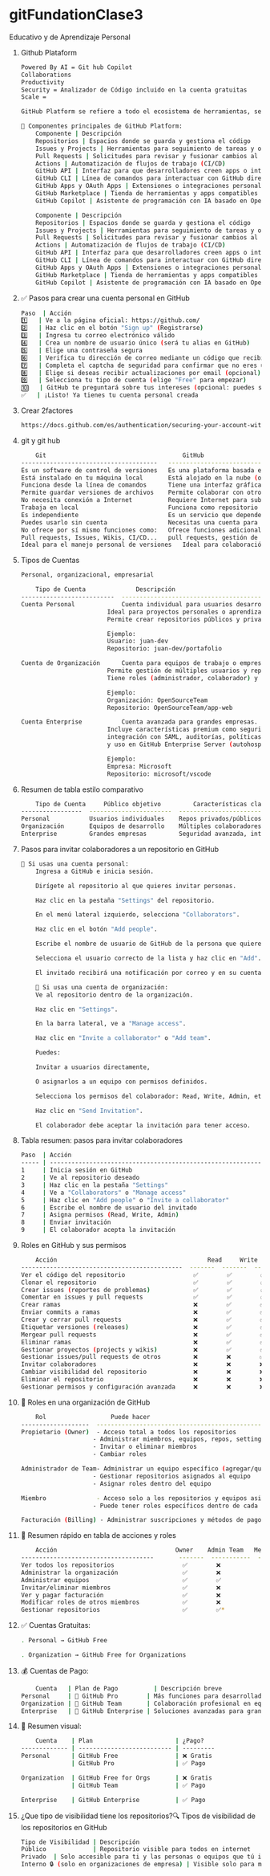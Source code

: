 # gitFundationClase3
Educativo y de Aprendizaje Personal

1. Github Plataform
    ```bash
    Powered By AI = Git hub Copilot
    Collaborations 
    Productivity
    Security = Analizador de Código incluido en la cuenta gratuitas
    Scale = 

    GitHub Platform se refiere a todo el ecosistema de herramientas, servicios y APIs que GitHub ofrece para facilitar la colaboración y el desarrollo de software. No es una cuenta ni un plan específico, sino la plataforma tecnológica completa.

    🔧 Componentes principales de GitHub Platform:
        Componente | Descripción
        Repositorios | Espacios donde se guarda y gestiona el código
        Issues y Projects | Herramientas para seguimiento de tareas y organización de proyectos
        Pull Requests | Solicitudes para revisar y fusionar cambios al código
        Actions | Automatización de flujos de trabajo (CI/CD)
        GitHub API | Interfaz para que desarrolladores creen apps o integren GitHub con otros servicios
        GitHub CLI | Línea de comandos para interactuar con GitHub directamente desde la terminal
        GitHub Apps y OAuth Apps | Extensiones o integraciones personalizadas para mejorar los flujos de trabajo
        GitHub Marketplace | Tienda de herramientas y apps compatibles con GitHub
        GitHub Copilot | Asistente de programación con IA basado en OpenAI

        Componente | Descripción
        Repositorios | Espacios donde se guarda y gestiona el código
        Issues y Projects | Herramientas para seguimiento de tareas y organización de proyectos
        Pull Requests | Solicitudes para revisar y fusionar cambios al código
        Actions | Automatización de flujos de trabajo (CI/CD)
        GitHub API | Interfaz para que desarrolladores creen apps o integren GitHub con otros servicios
        GitHub CLI | Línea de comandos para interactuar con GitHub directamente desde la terminal
        GitHub Apps y OAuth Apps | Extensiones o integraciones personalizadas para mejorar los flujos de trabajo
        GitHub Marketplace | Tienda de herramientas y apps compatibles con GitHub
        GitHub Copilot | Asistente de programación con IA basado en OpenAI
2. ✅ Pasos para crear una cuenta personal en GitHub
    ```bash
    Paso  | Acción
    1️⃣   | Ve a la página oficial: https://github.com/
    2️⃣   | Haz clic en el botón "Sign up" (Registrarse)
    3️⃣   | Ingresa tu correo electrónico válido
    4️⃣   | Crea un nombre de usuario único (será tu alias en GitHub)
    5️⃣   | Elige una contraseña segura
    6️⃣   | Verifica tu dirección de correo mediante un código que recibirás
    7️⃣   | Completa el captcha de seguridad para confirmar que no eres un bot
    8️⃣   | Elige si deseas recibir actualizaciones por email (opcional)
    9️⃣   | Selecciona tu tipo de cuenta (elige "Free" para empezar)
    🔟   | GitHub te preguntará sobre tus intereses (opcional: puedes saltarlo)
    ✅   | ¡Listo! Ya tienes tu cuenta personal creada

3. Crear 2factores
    ```bash
    https://docs.github.com/es/authentication/securing-your-account-with-two-factor-authentication-2fa/configuring-two-factor-authentication

4. git y git hub
    ```bash
        Git                                      GitHub
    --------------------------------------   ----------------------------------------------
    Es un software de control de versiones   Es una plataforma basada en la web
    Está instalado en tu máquina local       Está alojado en la nube (online)
    Funciona desde la línea de comandos      Tiene una interfaz gráfica amigable
    Permite guardar versiones de archivos    Permite colaborar con otros usuarios en proyectos
    No necesita conexión a Internet          Requiere Internet para subir o clonar repositorios
    Trabaja en local                         Funciona como repositorio remoto
    Es independiente                         Es un servicio que depende de Git
    Puedes usarlo sin cuenta                 Necesitas una cuenta para usarlo
    No ofrece por sí mismo funciones como:   Ofrece funciones adicionales como:
    Pull requests, Issues, Wikis, CI/CD...   pull requests, gestión de ramas remotas, GitHub Actions, etc.
    Ideal para el manejo personal de versiones   Ideal para colaboración, comunidad y publicación de proyectos

5. Tipos de Cuentas
    ```bash
    Personal, organizacional, empresarial

        Tipo de Cuenta              Descripción
    --------------------------  ------------------------------------------------------------
    Cuenta Personal             Cuenta individual para usuarios desarrolladores.
                            Ideal para proyectos personales o aprendizaje.
                            Permite crear repositorios públicos y privados.

                            Ejemplo: 
                            Usuario: juan-dev
                            Repositorio: juan-dev/portafolio

    Cuenta de Organización      Cuenta para equipos de trabajo o empresas.
                            Permite gestión de múltiples usuarios y repositorios compartidos.
                            Tiene roles (administrador, colaborador) y control de permisos.

                            Ejemplo: 
                            Organización: OpenSourceTeam
                            Repositorio: OpenSourceTeam/app-web

    Cuenta Enterprise           Cuenta avanzada para grandes empresas.
                            Incluye características premium como seguridad avanzada,
                            integración con SAML, auditorías, políticas, soporte técnico,
                            y uso en GitHub Enterprise Server (autohospedado) o Cloud.

                            Ejemplo:
                            Empresa: Microsoft
                            Repositorio: microsoft/vscode

6. Resumen de tabla estilo comparativo
    ```bash
        Tipo de Cuenta     Público objetivo         Características clave                                 Ejemplo
    -----------------  -----------------------  ----------------------------------------------------  --------------------------
    Personal           Usuarios individuales    Repos privados/públicos, proyectos personales         juan-dev/portafolio
    Organización       Equipos de desarrollo    Múltiples colaboradores, roles y permisos             OpenSourceTeam/app-web
    Enterprise         Grandes empresas         Seguridad avanzada, integración empresarial           microsoft/vscode

7. Pasos para invitar colaboradores a un repositorio en GitHub
    ```bash
    🔹 Si usas una cuenta personal:
        Ingresa a GitHub e inicia sesión.

        Dirígete al repositorio al que quieres invitar personas.

        Haz clic en la pestaña "Settings" del repositorio.

        En el menú lateral izquierdo, selecciona "Collaborators".

        Haz clic en el botón "Add people".

        Escribe el nombre de usuario de GitHub de la persona que quieres invitar.

        Selecciona el usuario correcto de la lista y haz clic en "Add".

        El invitado recibirá una notificación por correo y en su cuenta de GitHub para aceptar la invitación.

        🔸 Si usas una cuenta de organización:
        Ve al repositorio dentro de la organización.

        Haz clic en "Settings".

        En la barra lateral, ve a "Manage access".

        Haz clic en "Invite a collaborator" o "Add team".

        Puedes:

        Invitar a usuarios directamente,

        O asignarlos a un equipo con permisos definidos.

        Selecciona los permisos del colaborador: Read, Write, Admin, etc.

        Haz clic en "Send Invitation".

        El colaborador debe aceptar la invitación para tener acceso.

8.  Tabla resumen: pasos para invitar colaboradores
    ```bash
    Paso  | Acción
    ----- | ----------------------------------------------------------------------------
    1     | Inicia sesión en GitHub
    2     | Ve al repositorio deseado
    3     | Haz clic en la pestaña "Settings"
    4     | Ve a "Collaborators" o "Manage access"
    5     | Haz clic en "Add people" o "Invite a collaborator"
    6     | Escribe el nombre de usuario del invitado
    7     | Asigna permisos (Read, Write, Admin)
    8     | Enviar invitación
    9     | El colaborador acepta la invitación

9. Roles en GitHub y sus permisos
    ```bash
        Acción                                          Read     Write    Maintainer   Admin
    ---------------------------------------------  -------  -------  -----------  -------
    Ver el código del repositorio                   ✅        ✅        ✅            ✅
    Clonar el repositorio                           ✅        ✅        ✅            ✅
    Crear issues (reportes de problemas)            ✅        ✅        ✅            ✅
    Comentar en issues y pull requests              ✅        ✅        ✅            ✅
    Crear ramas                                     ❌        ✅        ✅            ✅
    Enviar commits a ramas                          ❌        ✅        ✅            ✅
    Crear y cerrar pull requests                    ❌        ✅        ✅            ✅
    Etiquetar versiones (releases)                  ❌        ✅        ✅            ✅
    Mergear pull requests                           ❌        ✅        ✅            ✅
    Eliminar ramas                                  ❌        ✅        ✅            ✅
    Gestionar proyectos (projects y wikis)          ❌        ✅        ✅            ✅
    Gestionar issues/pull requests de otros         ❌        ❌        ✅            ✅
    Invitar colaboradores                           ❌        ❌        ❌            ✅
    Cambiar visibilidad del repositorio             ❌        ❌        ❌            ✅
    Eliminar el repositorio                         ❌        ❌        ❌            ✅
    Gestionar permisos y configuración avanzada     ❌        ❌        ❌            ✅

10. 🏢 Roles en una organización de GitHub
    ```bash
        Rol                  Puede hacer                                                                      No puede hacer
    -------------------  --------------------------------------------------------------------------------- ------------------------------------------
    Propietario (Owner)  - Acceso total a todos los repositorios                                          Nada restringido
                        - Administrar miembros, equipos, repos, settings, billing                        
                        - Invitar o eliminar miembros                                                    
                        - Cambiar roles                                                                  

    Administrador de Team- Administrar un equipo específico (agregar/quitar miembros)                     - Cambiar settings globales de la organización
                        - Gestionar repositorios asignados al equipo                                     - Ver información financiera o de billing
                        - Asignar roles dentro del equipo                                                

    Miembro              - Acceso solo a los repositorios y equipos asignados                             - No puede modificar configuraciones de la organización
                        - Puede tener roles específicos dentro de cada repo (Read, Write, Admin)         - No puede invitar ni eliminar miembros globales

    Facturación (Billing) - Administrar suscripciones y métodos de pago                                   - No tiene acceso a repositorios ni a la administración de equipos

11. 🧠 Resumen rápido en tabla de acciones y roles
    ```bash
        Acción                                 Owner    Admin Team   Member   Billing
    -------------------------------------       -------  -----------  -------  --------
    Ver todos los repositorios                   ✅        ❌            ❌       ❌
    Administrar la organización                  ✅        ❌            ❌       ❌
    Administrar equipos                          ✅        ✅            ❌       ❌
    Invitar/eliminar miembros                    ✅        ❌            ❌       ❌
    Ver y pagar facturación                      ✅        ❌            ❌       ✅
    Modificar roles de otros miembros            ✅        ❌            ❌       ❌
    Gestionar repositorios                       ✅        ✅*           ✅*      ❌

12. ✅ Cuentas Gratuitas:
    ```bash
    . Personal → GitHub Free

    . Organization → GitHub Free for Organizations

13. 💰 Cuentas de Pago:
    ```bash
        Cuenta   | Plan de Pago          | Descripción breve
    Personal     | 🧩 GitHub Pro        | Más funciones para desarrolladores individuales
    Organization | 👥 GitHub Team       | Colaboración profesional en equipos con más control
    Enterprise   | 🏢 GitHub Enterprise | Soluciones avanzadas para grandes empresas

14. 🧠 Resumen visual:
    ```bash
        Cuenta    | Plan                       | ¿Pago?
    ------------- | -------------------------- | ---------
    Personal      | GitHub Free                | ❌ Gratis
                  | GitHub Pro                 | ✅ Pago

    Organization  | GitHub Free for Orgs       | ❌ Gratis
                  | GitHub Team                | ✅ Pago

    Enterprise    | GitHub Enterprise          | ✅ Pago

15. ¿Que tipo de visibilidad tiene los repositorios?🔍 Tipos de visibilidad de los repositorios en GitHub
    ```bash
    Tipo de Visibilidad | Descripción                                         | ¿Quién puede ver el repositorio?
    Público             | Repositorio visible para todos en internet     | Cualquiera (no necesita cuenta para verlo)
    Privado  | Solo accesible para ti y las personas o equipos que tú invites | Solo colaboradores autorizados
    Interno 🔒 (solo en organizaciones de empresa) | Visible solo para miembros de la organización (requiere plan Enterprise) | Solo miembros de la organización en GitHub
